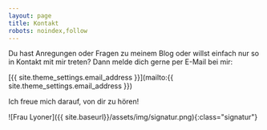 ```yaml
---
layout: page
title: Kontakt
robots: noindex,follow
---
```


Du hast Anregungen oder Fragen zu meinem Blog oder willst einfach nur so in
Kontakt mit mir treten? Dann melde dich gerne per E-Mail bei mir:

<i class="fa fa-fw fa-long-arrow-right"></i>
<i class="fa fa-fw fa-envelope-o"></i>
[{{ site.theme_settings.email_address }}](mailto:{{ site.theme_settings.email_address }})

Ich freue mich darauf, von dir zu hören!

![Frau Lyoner]({{ site.baseurl}}/assets/img/signatur.png){:class="signatur"}
